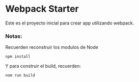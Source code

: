 # Webpack Starter

Este es el proyecto inicial para crear app utilizando webpack.

### Notas:

Recuerden reconstruir los modulos de Node

```
npm install
```

Y para construir el build, recuerden:

```
nom run build
```